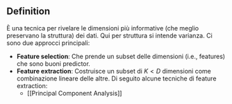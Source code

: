 ## Definition

È una tecnica per rivelare le dimensioni più informative (che meglio preservano la struttura) dei dati. Qui per struttura si intende varianza. Ci sono due approcci principali:
- **Feature selection**: Che prende un subset delle dimensioni (i.e., features) che sono buoni predictor.
- **Feature extraction**: Costruisce un subset di $K < D$ dimensioni come combinazione lineare delle altre. Di seguito alcune tecniche di feature extraction:
  - [[Principal Component Analysis]]
